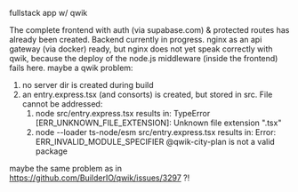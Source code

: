 fullstack app w/ qwik

The complete frontend with auth (via supabase.com) & protected routes has already been created. Backend currently in progress. nginx as an api gateway (via docker) ready, but nginx does not yet speak correctly with qwik, because the deploy of the node.js middleware (inside the frontend) fails here. maybe a qwik problem:
<ol>
  <li>no server dir is created during build</li>
  <li>an entry.express.tsx (and consorts) is created, but stored in src. File cannot be addressed:
    <ol>
      <li>node src/entry.express.tsx results in: TypeError [ERR_UNKNOWN_FILE_EXTENSION]: Unknown file extension ".tsx"</li>
      <li>node --loader ts-node/esm src/entry.express.tsx results in: Error: ERR_INVALID_MODULE_SPECIFIER @qwik-city-plan is not a valid package</li>
    </ol>
  </li>
</ol>

maybe the same problem as in https://github.com/BuilderIO/qwik/issues/3297 ?!
